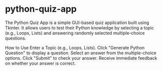 # python-quiz-app

The Python Quiz App is a simple GUI-based quiz application built using Tkinter. It allows users to test their Python knowledge by selecting a topic (e.g., Loops, Lists) and answering randomly selected multiple-choice questions.

How to Use
Enter a Topic (e.g., Loops, Lists).
Click "Generate Python Question" to display a question.
Select an answer from the multiple-choice options.
Click "Submit" to check your answer.
Receive immediate feedback on whether your answer is correct.
